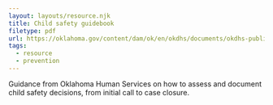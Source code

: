 ```yaml
---
layout: layouts/resource.njk
title: Child safety guidebook
filetype: pdf
url: https://oklahoma.gov/content/dam/ok/en/okdhs/documents/okdhs-publication-library/14-41_CWSSafetyGuideBook_cws_10152020.pdf
tags:
  - resource
  - prevention
---
```


Guidance from Oklahoma Human Services on how to assess and document child safety decisions, from initial call to case closure.
